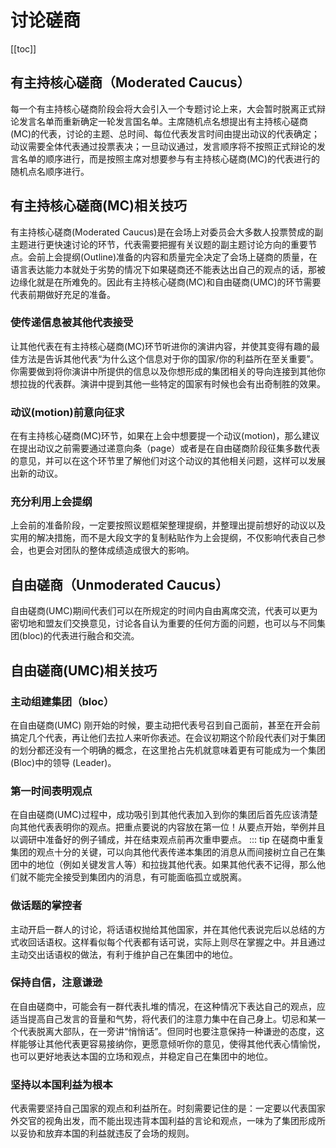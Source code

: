 # 讨论磋商
[[toc]]
## 有主持核心磋商（Moderated Caucus） 
每一个有主持核心磋商阶段会将大会引入一个专题讨论上来，大会暂时脱离正式辩论发言名单而重新确定一轮发言国名单。主席随机点名想提出有主持核心磋商(MC)的代表，讨论的主题、总时间、每位代表发言时间由提出动议的代表确定；动议需要全体代表通过投票表决；一旦动议通过，发言顺序将不按照正式辩论的发言名单的顺序进行，而是按照主席对想要参与有主持核心磋商(MC)的代表进行的随机点名顺序进行。
## 有主持核心磋商(MC)相关技巧
有主持核心磋商(Moderated Caucus)是在会场上对委员会大多数人投票赞成的副主题进行更快速讨论的环节，代表需要把握有关议题的副主题讨论方向的重要节点。会前上会提纲(Outline)准备的内容和质量完全决定了会场上磋商的质量，在语言表达能力本就处于劣势的情况下如果磋商还不能表达出自己的观点的话，那被边缘化就是在所难免的。因此有主持核心磋商(MC)和自由磋商(UMC)的环节需要代表前期做好充足的准备。
### 使传递信息被其他代表接受
让其他代表在有主持核心磋商(MC)环节听进你的演讲内容，并使其变得有趣的最佳方法是告诉其他代表“为什么这个信息对于你的国家/你的利益所在至关重要”。你需要做到将你演讲中所提供的信息以及你想形成的集团相关的导向连接到其他你想拉拢的代表群。演讲中提到其他一些特定的国家有时候也会有出奇制胜的效果。
### 动议(motion)前意向征求
在有主持核心磋商(MC)环节，如果在上会中想要提一个动议(motion)，那么建议在提出动议之前需要通过递意向条（page）或者是在自由磋商阶段征集多数代表的意见，并可以在这个环节里了解他们对这个动议的其他相关问题，这样可以发展出新的动议。

### 充分利用上会提纲
上会前的准备阶段，一定要按照议题框架整理提纲，并整理出提前想好的动议以及实用的解决措施，而不是大段文字的复制粘贴作为上会提纲，不仅影响代表自己参会，也更会对团队的整体成绩造成很大的影响。

## 自由磋商（Unmoderated Caucus）
自由磋商(UMC)期间代表们可以在所规定的时间内自由离席交流，代表可以更为密切地和盟友们交换意见，讨论各自认为重要的任何方面的问题，也可以与不同集团(bloc)的代表进行融合和交流。
## 自由磋商(UMC)相关技巧
### 主动组建集团（bloc）
在自由磋商(UMC) 刚开始的时候，要主动把代表号召到自己面前，甚至在开会前搞定几个代表，再让他们去拉人来听你表述。在会议初期这个阶段代表们对于集团的划分都还没有一个明确的概念，在这里抢占先机就意味着更有可能成为一个集团 (Bloc)中的领导 (Leader)。
### 第一时间表明观点
在自由磋商(UMC)过程中，成功吸引到其他代表加入到你的集团后首先应该清楚向其他代表表明你的观点。把重点要说的内容放在第一位！从要点开始，举例并且以调研中准备好的例子铺成，并在结束观点前再次重申要点。
::: tip 
在磋商中重复集团的观点十分的关键，可以向其他代表传递本集团的消息从而间接树立自己在集团中的地位（例如关键发言人等）和拉拢其他代表。如果其他代表不记得，那么他们就不能完全接受到集团内的消息，有可能面临孤立或脱离。
### 做话题的掌控者
主动开启一群人的讨论，将话语权抛给其他国家，并在其他代表说完后以总结的方式收回话语权。这样看似每个代表都有话可说，实际上则尽在掌握之中。并且通过主动交出话语权的做法，有利于维护自己在集团中的地位。
### 保持自信，注意谦逊 
在自由磋商中，可能会有一群代表扎堆的情况，在这种情况下表达自己的观点，应适当提高自己发言的音量和气势，将代表们的注意力集中在自己身上。切忌和某一个代表脱离大部队，在一旁讲“悄悄话”。但同时也要注意保持一种谦逊的态度，这样能够让其他代表更容易接纳你，更愿意倾听你的意见，使得其他代表心情愉悦，也可以更好地表达本国的立场和观点，并稳定自己在集团中的地位。
### 坚持以本国利益为根本
代表需要坚持自己国家的观点和利益所在。时刻需要记住的是：一定要以代表国家外交官的视角出发，而不能出现违背本国利益的言论和观点，一味为了集团形成所以妥协和放弃本国的利益就违反了会场的规则。
